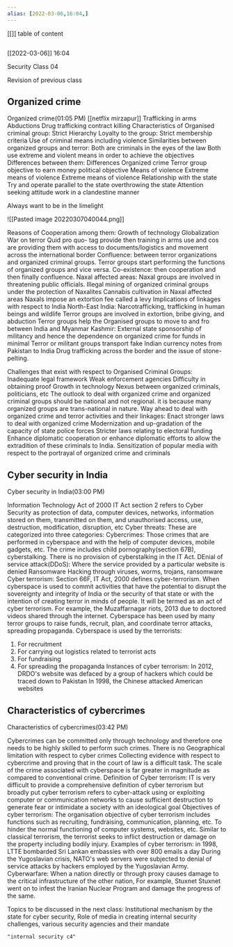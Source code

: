 ```yaml
---
alias: [2022-03-06,16:04,]
---
```

[[]]
table of content
```toc
```

[[2022-03-06]] 16:04

Security Class 04

Revision of previous class

## Organized crime
Organized crime(01:05 PM)
[[netflix mirzapur]]
Trafficking in arms
Abductions
Drug trafficking
contract killing
Characteristics of Organised criminal group:
Strict Hierarchy
Loyalty to the group: Strict membership criteria
Use of criminal means including violence
Similarities between organized groups and terror:
Both are criminals in the eyes of the law
Both use extreme and violent means in order to achieve the objectives
Differences between them:
Differences  	Organized crime 	Terror group
objective 	to earn money 	political objective
Means of violence 	Extreme means of violence  	Extreme means of violence
Relationship with the state 	Try and operate parallel to the state 	overthrowing the state
Attention seeking attitude 	work in a clandestine manner 	

Always want to be in the limelight

![[Pasted image 20220307040044.png]]

Reasons of Cooperation among them:
Growth of technology
Globalization 
War on terror
Quid pro quo- tag provide then training in arms use and cos are providing them with access to documents/logistics and movement across the international border
Confluence: between terror organizations and organized criminal groups.
Terror groups start performing the functions of organized groups and vice versa.
Co-existence: then cooperation and then finally confluence.
Naxal affected areas:
Naxal groups are involved in threatening public officials.
Illegal mining of organized criminal groups under the protection of Naxalites
Cannabis cultivation in Naxal affected areas
Naxals impose an extortion fee called a levy
Implications of linkages with respect to India
North-East India:
Narcotrafficking, trafficking in human beings and wildlife
Terror groups are involved in extortion, bribe giving, and abduction
Terror groups help the Organised groups to move to and fro between India and Myanmar 
Kashmir:
External state sponsorship of militancy and hence the dependence on organized crime for
funds in minimal
Terror or militant groups transport fake Indian currency notes from Pakistan to India
Drug trafficking across the border and the issue of stone-pelting.

Challenges that exist with respect to Organised Criminal Groups:
Inadequate legal framework
Weak enforcement agencies
Difficulty in obtaining proof
Growth in technology
Nexus between organized criminals, politicians, etc
The outlook to deal with organized crime and organized criminal groups should be national and not regional. it is because many organized groups are trans-national in nature.
Way ahead to deal with organized crime and terror activities and their linkages:
Enact stronger laws to deal with organized crime
Modernization and up-gradation of the capacity of state police forces
Stricter laws relating to electoral funding
Enhance diplomatic cooperation or enhance diplomatic efforts to allow the extradition of these criminals to India.
Sensitization of popular media with respect to the portrayal of organized crime and criminals

## Cyber security in India
Cyber security in India(03:00 PM)

Information Technology Act of 2000
IT Act section 2 refers to Cyber Security as protection of data, computer devices, networks, information stored on them, transmitted on them, and unauthorised access, use, destruction, modification, disruption, etc
Cyber threats:
These are categorized into three categories:
Cybercrimes: Those crimes that are performed in cyberspace and with the help of computer devices, mobile gadgets, etc.
The crime includes child pornography(section 67B), cyberstalking.
There is no provision of cyberstalking in the IT Act.
DEnial of service attack(DDoS):
Where the service provided by a particular website is denied
Ransomware
Hacking through viruses, worms, trojans, ransomware
Cyber terrorism:
Section 66F, IT Act, 2000 defines cyber-terrorism.
When cyberspace is used to commit activities that have the potential to disrupt the sovereignty and integrity of India or the security of that state or with the intention of creating terror in minds of people. It will be termed as an act of cyber terrorism.
For example, the Muzaffarnagar riots, 2013 due to doctored videos shared through the internet.
Cyberspace has been used by many terror groups to raise funds, recruit, plan, and coordinate terror attacks, spreading propaganda.
Cyberspace is used by the terrorists:
1. For recruitment
2. For carrying out logistics related to terrorist acts
3. For fundraising
4. For spreading the propaganda
Instances of cyber terrorism:
In 2012, DRDO's website was defaced by a group of hackers which could be traced down to Pakistan
In 1998, the Chinese attacked American websites

## Characteristics of cybercrimes
Characteristics of cybercrimes(03:42 PM)

Cybercrimes can be committed only through technology and therefore one needs to be highly skilled to perform such crimes.
There is no Geographical limitation with respect to cyber crimes
Collecting evidence with respect to cybercrime and proving that in the court of law is a difficult task.
The scale of the crime associated with cyberspace is far greater in magnitude as compared to conventional crime.
Definition of Cyber terrorism:
IT is very difficult to provide a comprehensive definition of cyber terrorism but broadly put cyber terrorism refers to cyber-attack using or exploiting computer or communication networks to cause sufficient destruction to generate fear or intimidate a society with an ideological goal
Objectives of cyber terrorism:
The organisation objective of cyber terrorism includes functions such as recruiting, fundraising, communication, planning, etc.
To hinder the normal functioning of computer systems, websites, etc.
Similar to classical terrorism, the terrorist seeks to inflict destruction or damage on the property including bodily injury.
Examples of cyber terrorism:
in 1998, LTTE bombarded Sri Lankan embassies with over 800 emails a day
During the Yugoslavian crisis, NATO's web servers were subjected to denial of service attacks by hackers employed by the Yugoslavian Army.
Cyberwarfare:
When a nation directly or through proxy causes damage to the critical infrastructure of the other nation, For example, Stuxnet
Stuxnet went on to infest the Iranian Nuclear Program and damage the progress of the same.

Topics to be discussed in the next class: Institutional mechanism by the state for cyber security, Role of media in creating internal security challenges, various security agencies and their mandate
```query
"internal security c4"
```
